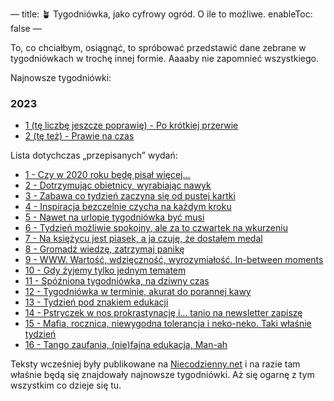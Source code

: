 —
title: 🪴 Tygodniówka, jako cyfrowy ogród. O ile to możliwe. 
enableToc: false
—

To, co chciałbym, osiągnąć, to spróbować przedstawić dane zebrane w tygodniówkach w trochę innej formie. Aaaaby nie zapomnieć wszystkiego. 


Najnowsze tygodniówki:

### 2023
- [1 (tę liczbę jeszcze poprawię) - Po krótkiej przerwie](tygodniowka/01_2020)
- [2 (tę też) - Prawie na czas](tygodniowka/01_2020)

Lista dotychczas „przepisanych” wydań:

- [1 - Czy w 2020 roku będę pisał więcej…](tygodniowka/01_2020)
- [2 - Dotrzymując obietnicy, wyrabiając nawyk](tygodniowka/02_2020)
- [3 - Zabawa co tydzień zaczyna się od pustej kartki](tygodniowka/03_2020)
- [4 - Inspiracja bezczelnie czycha na każdym kroku](tygodniowka/04_2020)
- [5 - Nawet na urlopie tygodniówka być musi](tygodniowka/05_2020)
- [6 - Tydzień możliwie spokojny, ale za to czwartek na wkurzeniu](tygodniowka/06_2020)
- [7 - Na księżycu jest piasek, a ja czuję, że dostałem medal](tygodniowka/07_2020)
- [8 - Gromadź wiedzę, zatrzymaj panikę](tygodniowka/08_2020)
- [9 - WWW. Wartość, wdzięczność, wyrozymiałość. In-between moments](tygodniowka/09_2020)
- [10 - Gdy żyjemy tylko jednym tematem](tygodniowka/10_2020)
- [11 - Spóźniona tygodniówka, na dziwny czas](tygodniowka/11_2020)
- [12 - Tygodniówka w terminie, akurat do porannej kawy](tygodniowka/12_2020)
- [13 - Tydzień pod znakiem edukacji](tygodniowka/13_2020)
- [14 - Pstryczek w nos prokrastynację i… tanio na newsletter zapiszę](tygodniowka/14_2020)
- [15 - Mafia, rocznica, niewygodna tolerancja i neko-neko. Taki właśnie tydzień](tygodniowka/15_2020)
- [16 - Tango zaufania, (nie)fajna edukacja, Man-ah](tygodniowka/16_2020)

Teksty wcześniej były publikowane na [Niecodzienny.net](https://niecodzienny.net) i na razie tam właśnie będą się znajdowały najnowsze tygodniówki. Aż się ogarnę z tym wszystkim co dzieje się tu. 